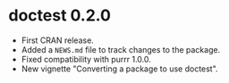 # doctest 0.2.0

* First CRAN release.
* Added a `NEWS.md` file to track changes to the package.
* Fixed compatibility with purrr 1.0.0.
* New vignette "Converting a package to use doctest".
